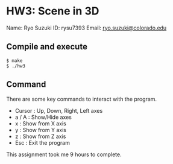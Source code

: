 # HW3: Scene in 3D

Name:  Ryo Suzuki
ID:    rysu7393
Email: ryo.suzuki@colorado.edu


## Compile and execute
```
$ make
$ ./hw3
```

## Command

There are some key commands to interact with the program.

* Cursor : Up, Down, Right, Left axes
* a / A  : Show/Hide axes
* x      : Show from X axis
* y      : Show from Y axis
* z      : Show from Z axis
* Esc    : Exit the program

This assignment took me 9 hours to complete.
